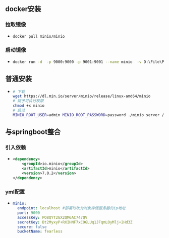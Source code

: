 ## docker安装

### 拉取镜像

* ```bash
  docker pull minio/minio
  ```

### 启动镜像

* ```bash
  docker run -d  -p 9000:9000 -p 9001:9001 --name minio  -v D:\File\ProjectFile\Resource\minio\data:/data -e "MINIO_ROOT_USER=minioadmin" -e "MINIO_ROOT_PASSWORD=minioadmin"   minio/minio  server /data --console-address ":9001"
  ```

## 普通安装

* ```bash
  # 下载
  wget https://dl.min.io/server/minio/release/linux-amd64/minio
  # 赋予可执行权限
  chmod +x minio
  # 启动
  MINIO_ROOT_USER=admin MINIO_ROOT_PASSWORD=password ./minio server /mnt/data --console-address ":9001"
  ```

## 与springboot整合

### 引入依赖

* ```xml
  <dependency>
      <groupId>io.minio</groupId>
      <artifactId>minio</artifactId>
      <version>7.0.2</version>
  </dependency>
  ```

### yml配置

* ```yaml
  minio:
    endpoint: localhost #部署时改为对象存储服务器的ip地址
    port: 9000
    accessKey: PO8QYT2GX2QM6AC747QV
    secretKey: Bt2MyxyP+RXIHNF7xC9GLUq1JFqmLOyMlj+2Hd3Z
    secure: false
    bucketName: fearless
  ```

